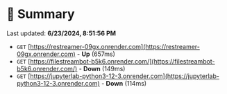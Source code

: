 # 📖 Summary
Last updated: **6/23/2024, 8:51:56 PM**

- `GET` [https://restreamer-09gx.onrender.com](https://restreamer-09gx.onrender.com) - **Up** (657ms)
- `GET` [https://filestreambot-b5k6.onrender.com/](https://filestreambot-b5k6.onrender.com/) - **Down** (149ms)
- `GET` [https://jupyterlab-python3-12-3.onrender.com](https://jupyterlab-python3-12-3.onrender.com) - **Down** (114ms)
